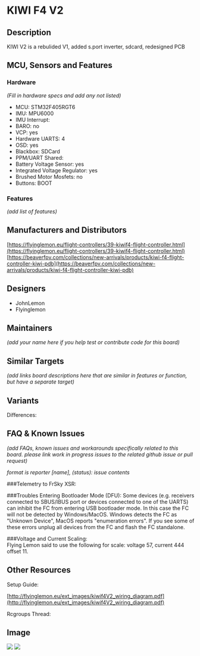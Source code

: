 # KIWI F4 V2


## Description

KIWI V2 is a rebulided V1, added s.port inverter, sdcard, redesigned PCB

## MCU, Sensors and Features

### Hardware
_(Fill in hardware specs and add any not listed)_
  - MCU: STM32F405RGT6
  - IMU: MPU6000
  - IMU Interrupt: 
  - BARO: no
  - VCP: yes
  - Hardware UARTS: 4
  - OSD: yes 
  - Blackbox: SDCard
  - PPM/UART Shared: 
  - Battery Voltage Sensor: yes
  - Integrated Voltage Regulator: yes 
  - Brushed Motor Mosfets: no
  - Buttons: BOOT

### Features

_(add list of features)_

## Manufacturers and Distributors

[https://flyinglemon.eu/flight-controllers/39-kiwif4-flight-controller.html](https://flyinglemon.eu/flight-controllers/39-kiwif4-flight-controller.html)
[https://beaverfpv.com/collections/new-arrivals/products/kiwi-f4-flight-controller-kiwi-pdb](https://beaverfpv.com/collections/new-arrivals/products/kiwi-f4-flight-controller-kiwi-pdb)

## Designers
* JohnLemon
* Flyinglemon

## Maintainers
_(add your name here if you help test or contribute code for this board)_


## Similar Targets

_(add links board descriptions here that are similar in features or function, but have a separate target)_


## Variants

Differences:


## FAQ & Known Issues
_(add FAQs, known issues and workarounds specifically related to this board. please link work in progress issues to the related github issue or pull request)_

_format is reporter [name], (status): issue contents_

###Telemetry to FrSky XSR: 

###Troubles Entering Bootloader Mode (DFU):
Some devices (e.g. receivers connected to SBUS/IBUS port or devices connected to one of the UARTS) can inhibit the FC from entering USB bootloader mode. In this case the FC will not be detected by Windows/MacOS. Windows detects the FC as "Unknown Device", MacOS reports "enumeration errors". If you see some of these errors unplug all devices from the FC and flash the FC standalone.

###Voltage and Current Scaling:  
Flying Lemon said to use the following for scale:
voltage 57, current 444 offset 11.  

## Other Resources

Setup Guide:
 
[http://flyinglemon.eu/ext_images/kiwif4V2_wiring_diagram.pdf](http://flyinglemon.eu/ext_images/kiwif4V2_wiring_diagram.pdf)

Rcgroups Thread: 

## Image

![](http://flyinglemon.eu/ext_images/KIWIV2_TOP2_S.jpg)
![](http://flyinglemon.eu/ext_images/KIWI_COMBO_S.jpg)